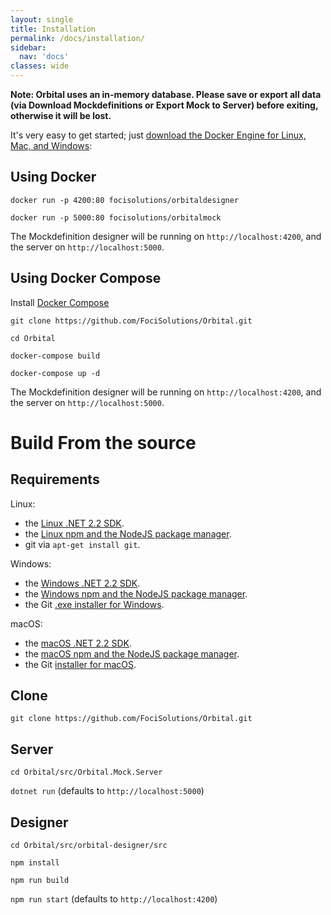 ```yaml
---
layout: single
title: Installation
permalink: /docs/installation/
sidebar:
  nav: 'docs'
classes: wide
---
```


**Note: Orbital uses an in-memory database. Please save or export all data (via Download Mockdefinitions or Export Mock to Server) before exiting, otherwise it will be lost.**

It's very easy to get started; just [download the Docker Engine for Linux, Mac, and Windows](https://hub.docker.com/?overlay=onboarding):

## Using Docker

`docker run -p 4200:80 focisolutions/orbitaldesigner`

`docker run -p 5000:80 focisolutions/orbitalmock`

The Mockdefinition designer will be running on `http://localhost:4200`, and the server on `http://localhost:5000`.

## Using Docker Compose

Install [Docker Compose](https://docs.docker.com/compose/install/)

`git clone https://github.com/FociSolutions/Orbital.git`

`cd Orbital`

`docker-compose build`

`docker-compose up -d`

The Mockdefinition designer will be running on `http://localhost:4200`, and the server on `http://localhost:5000`.

# Build From the source

## Requirements

Linux:

- the [Linux .NET 2.2 SDK](https://docs.microsoft.com/dotnet/core/install/linux-package-managers).
- the [Linux npm and the NodeJS package manager](https://nodejs.org/en/download/package-manager/).
- git via `apt-get install git`.

Windows:

- the [Windows .NET 2.2 SDK](https://dotnet.microsoft.com/download/dotnet-core/thank-you/sdk-2.2.100-windows-x64-installer).
- the [Windows npm and the NodeJS package manager](https://nodejs.org/en/download/).
- the Git [.exe installer for Windows](https://git-scm.com/download/win).

macOS:

- the [macOS .NET 2.2 SDK](https://dotnet.microsoft.com/download).
- the [macOS npm and the NodeJS package manager](https://nodejs.org/en/download/).
- the Git [installer for macOS](https://git-scm.com/download/mac).

## Clone

`git clone https://github.com/FociSolutions/Orbital.git`

## Server

`cd Orbital/src/Orbital.Mock.Server`

`dotnet run` (defaults to `http://localhost:5000`)

## Designer

`cd Orbital/src/orbital-designer/src`

`npm install`

`npm run build`

`npm run start` (defaults to `http://localhost:4200`)
